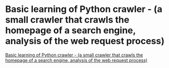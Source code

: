 # Basic learning of Python crawler - (a small crawler that crawls the homepage of a search engine, analysis of the web request process)
[Basic learning of Python crawler - (a small crawler that crawls the homepage of a search engine, analysis of the web request process)](https://aiwithcloud.com/2022/09/15/basic_learning_of_python_crawler___a_small_crawler_that_crawls_the_homepage_of_a_search_engine_analysis_of_the_web_request_process/)